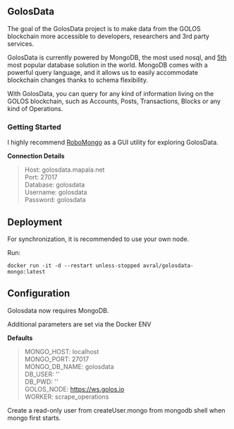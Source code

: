 ## GolosData
The goal of the GolosData project is to make data from the
GOLOS blockchain more accessible to developers, researchers and 3rd party services.

GolosData is currently powered by MongoDB, the most used nosql, and [5th](http://db-engines.com/en/ranking) most popular database solution in the world.
MongoDB comes with a powerful query language, and it allows us to easily accommodate blockchain changes thanks to schema flexibility.

With GolosData, you can query for any kind of information living on the GOLOS blockchain, such as Accounts, Posts, Transactions, Blocks or any kind of Operations.


### Getting Started
I highly recommend [RoboMongo](https://robomongo.org/) as a GUI utility for exploring GolosData.

**Connection Details**
>Host: golosdata.mapala.net    
Port: 27017    
Database: golosdata     
Username: golosdata     
Password: golosdata     


## Deployment
For synchronization, it is recommended to use your own node.

Run:
```
docker run -it -d --restart unless-stopped avral/golosdata-mongo:latest
```

## Configuration
Golosdata now requires MongoDB.

Additional parameters are set via the Docker ENV

**Defaults**
>MONGO_HOST: localhost       
MONGO_PORT: 27017      
MONGO_DB_NAME: golosdata     
DB_USER: ''     
DB_PWD: ''         
GOLOS_NODE: https://ws.golos.io      
WORKER: scrape_operations     

Create a read-only user from createUser.mongo
from mongodb shell when mongo first starts.
